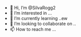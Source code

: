 - 👋 Hi, I’m @SilvaRogg2
- 👀 I’m interested in ...
- 🌱 I’m currently learning ..ew
- 💞️ I’m looking to collaborate on ..
- 📫 How to reach me ...

<!---fg
SilvaRogg2/SilvaRogg2 is a ✨ special ✨ repository because its `README.md` (this file) appears on your GitHub profile.
You can click the Preview link to take a look at your changes.
--->
